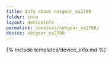 ```yaml
---
title: Info about netgear_ex2700
folder: info
layout: deviceinfo
permalink: /devices/netgear_ex2700/
device: netgear_ex2700
---
```

{% include templates/device_info.md %}
